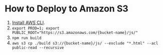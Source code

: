 # How to Deploy to Amazon S3

1. [Install AWS CLI](https://docs.aws.amazon.com/cli/latest/userguide/installing.html).
2. `export PROD=1; export PUBLIC_ROOT="https://s3.amazonaws.com/{bucket-name}/js/"`
3. `npm run build`
4. `aws s3 cp ./build s3://{bucket-name}/js/ --exclude "*.html" --acl public-read --recursive`
